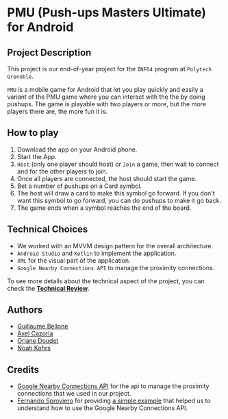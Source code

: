 # PMU (Push-ups Masters Ultimate) for Android

## Project Description

This project is our end-of-year project for the `INFO4` program at `Polytech Grenoble`.

`PMU` is a mobile game for Android that let you play quickly and easily a variant of the PMU game where you can interact with the the by doing pushups. The game is playable with two players or more, but the more players there are, the more fun it is. 

## How to play
1. Download the app on your Android phone.
2. Start the App.
3. `Host` (only one player should host) or `Join` a game, then wait to connect and for the other players to join.
4. Once all players are connected, the host should start the game.
5. Bet a number of pushups on a Card symbol.
6. The host will draw a card to make this symbol go forward. If you don't want this symbol to go forward, you can do pushups to make it go back.
7. The game ends when a symbol reaches the end of the board.

## Technical Choices
- We worked with an MVVM design pattern for the overall architecture.
- `Android Studio` and `Kotlin` to implement the application.
- `XML` for the visual part of the application.
- `Google Nearby Connections API` to manage the proximity connections.

To see more details about the technical aspect of the project, you can check the **[Technical Review](docs/TECHNICAL_REVIEW.md)**.

## Authors
- [Guillaume Bellone](https://github.com/ricoupat)
- [Axel Cazorla](https://github.com/Ethazio)
- [Oriane Doudet](https://github.com/oriane-9505)
- [Noah Kohrs](https://github.com/noahkohrs)

## Credits
- [Google Nearby Connections API](https://developers.google.com/nearby/connections/overview) for the api to manage the proximity connections that we used in our project.
- [Fernando Sproviero](https://github.com/fernandospr) for providing [a simple example](https://github.com/fernandospr/android-nearby-tictactoe/) that helped us to understand how to use the Google Nearby Connections API.